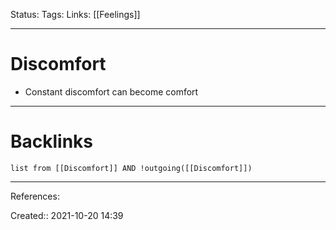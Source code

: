 Status: 
Tags: 
Links: [[Feelings]]
___
# Discomfort
- Constant discomfort can become comfort
___
# Backlinks
```dataview
list from [[Discomfort]] AND !outgoing([[Discomfort]])
```
___
References:

Created:: 2021-10-20 14:39
